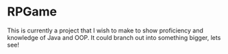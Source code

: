 # RPGame

This is currently a project that I wish to make to show proficiency and knowledge of Java and OOP. It could branch out into something bigger, lets see!
